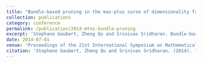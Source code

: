 ```yaml
---
title: "Bundle-based pruning in the max-plus curse of dimensionality free method"
collection: publications
category: conference
permalink: /publication/2014-mtns-bundle-pruning
excerpt: 'Stephane Gaubert, Zheng Qu and Srinivas Sridharan. Bundle-based pruning in the max-plus curse of dimensionality free method.'
date: 2014-07-01
venue: 'Proceedings of the 21st International Symposium on Mathematical Theory of Networks and Systems (MTNS), Groningen'
citation: 'Stephane Gaubert, Zheng Qu and Srinivas Sridharan. (2014). "Bundle-based pruning in the max-plus curse of dimensionality free method." <i>Proceedings of the 21st International Symposium on Mathematical Theory of Networks and Systems (MTNS), Groningen</i>.'
---
```

